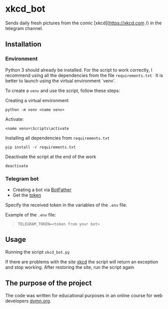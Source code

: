 # xkcd_bot #

Sends daily fresh pictures from the comic [xkcd](https://xkcd.com /) in the telegram channel.

## Installation

### Environment

Python 3 should already be installed.
For the script to work correctly, I recommend using all the dependencies from the file `requirements.txt `
It is better to launch using the virtual environment `venv'.

To create a `venv` and use the script, follow these steps:


Creating a virtual environment
```
python -m venv <name venv>
```

Activate:
```
<name venv>\Scripts\activate
```

Installing all dependencies from `requirements.txt `
```
pip install -r requirements.txt
```
Deactivate the script at the end of the work
```
deactivate
```

### Telegram bot
- Creating a bot via [BotFather](https://way23.ru/%D1%80%D0%B5%D0%B3%D0%B8%D1%81%D1%82%D1%80%D0%B0%D1%86%D0%B8%D1%8F-%D0%B1%D0%BE%D1%82%D0%B0-%D0%B2-telegram.html)
- Get the [token](https://smmplanner.com/blog/otlozhennyj-posting-v-telegram/#02:~:text=%D0%B1%D0%BE%D1%82%D0%B0%2C%20%D0%B0%20%D1%82%D0%B0%D0%BA%D0%B6%D0%B5-,%D1%82%D0%BE%D0%BA%D0%B5%D0%BD,-%D0%B4%D0%BB%D1%8F%20HTTP%20API)

Specify the received token in the variables of the `.env` file.

Example of the `.env` file:
>```
>TELEGRAM_TOKEN=<token from your bot>
>```

## Usage

Running the script `xkcd_bot.py `

If there are problems with the site [xkcd](https://xkcd.com) the script will return an exception and stop working. After restoring the site, run the script again

## The purpose of the project

The code was written for educational purposes in an online course for web developers [dvmn.org](https://dvmn.org/).
